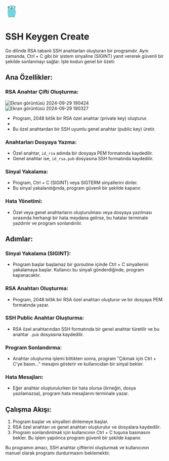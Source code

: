 <a href="https://golang.org/" target="_blank" rel="noreferrer"> 
    <img src="https://raw.githubusercontent.com/devicons/devicon/master/icons/go/go-original.svg" alt="golang" width="40" height="40"/> 
</a> 
<br>

# SSH Keygen Create

Go dilinde RSA tabanlı SSH anahtarları oluşturan bir programdır. Aynı zamanda, Ctrl + C gibi bir sistem sinyaline (SIGINT) yanıt vererek güvenli bir şekilde sonlanmayı sağlar. İşte kodun genel bir özeti:

## Ana Özellikler:

### RSA Anahtar Çifti Oluşturma:


![Ekran görüntüsü 2024-09-29 190424](https://github.com/user-attachments/assets/9d4c3b1e-1148-4d52-becc-7ec65b83d941)
![Ekran görüntüsü 2024-09-29 190327](https://github.com/user-attachments/assets/2b6f3eab-2a71-4626-b294-6492b4f53f92)

- Program, 2048 bitlik bir RSA özel anahtar (private key) oluşturur.
- 
- Bu özel anahtardan bir SSH uyumlu genel anahtar (public key) üretir.

### Anahtarları Dosyaya Yazma:

- Özel anahtar, `id_rsa` adında bir dosyaya PEM formatında kaydedilir.
- Genel anahtar ise, `id_rsa.pub` dosyasına SSH formatında kaydedilir.

### Sinyal Yakalama:

- Program, Ctrl + C (SIGINT) veya SIGTERM sinyallerini dinler.
- Bu sinyal yakalandığında, program güvenli bir şekilde kapanır.

### Hata Yönetimi:

- Özel veya genel anahtarların oluşturulması veya dosyaya yazılması sırasında herhangi bir hata meydana gelirse, bu hatalar terminale yazdırılır ve program sonlandırılır.

## Adımlar:

### Sinyal Yakalama (SIGINT):

- Program başlar başlamaz bir goroutine içinde Ctrl + C sinyallerini yakalamaya başlar. Kullanıcı bu sinyali gönderdiğinde, program kapanacaktır.

### RSA Anahtarı Oluşturma:

- Program, 2048 bitlik bir RSA özel anahtarı oluşturur ve bir dosyaya PEM formatında yazar.

### SSH Public Anahtar Oluşturma:

- RSA özel anahtarından SSH formatında bir genel anahtar türetilir ve bu anahtar `.pub` dosyasına kaydedilir.

### Program Sonlandırma:

- Anahtar oluşturma işlemi bittikten sonra, program "Çıkmak için Ctrl + C'ye basın..." mesajını gösterir ve kullanıcıdan bir sinyal bekler.

### Hata Mesajları:

- Eğer anahtar oluşturulurken bir hata olursa (örneğin, dosya yazılamazsa), program hata mesajlarını terminale yazar.

## Çalışma Akışı:

1. Program başlar ve sinyalleri dinlemeye başlar.
2. RSA özel anahtarı ve genel anahtarı oluşturulur ve dosyalara kaydedilir.
3. Program sonlandırılmak için kullanıcının Ctrl + C tuşuna basmasını bekler. Bu işlem yapılınca program güvenli bir şekilde kapanır.

Bu programın amacı, SSH anahtar çiftlerini oluşturmak ve kullanıcının manuel olarak programı durdurmasını beklemektir.
